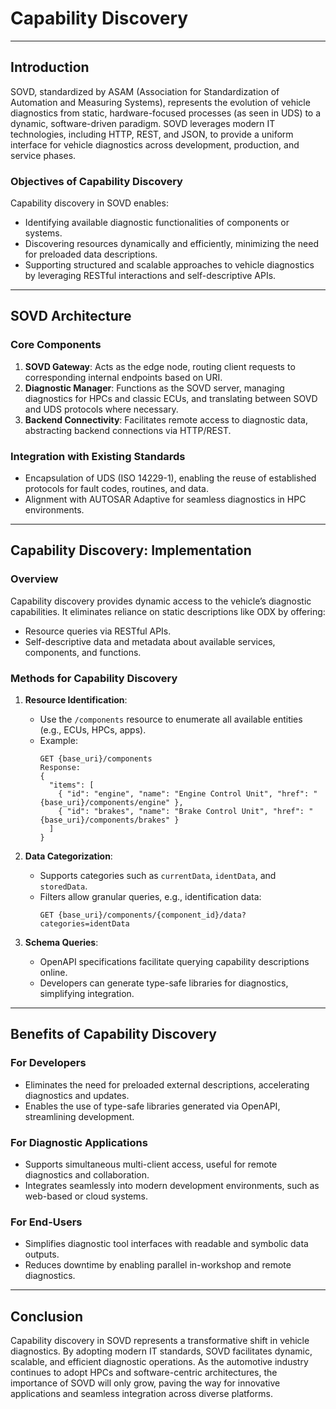 # Capability Discovery

---

## Introduction

SOVD, standardized by ASAM (Association for Standardization of Automation and Measuring Systems), represents the evolution of vehicle diagnostics from static, hardware-focused processes (as seen in UDS) to a dynamic, software-driven paradigm. SOVD leverages modern IT technologies, including HTTP, REST, and JSON, to provide a uniform interface for vehicle diagnostics across development, production, and service phases.

### Objectives of Capability Discovery
Capability discovery in SOVD enables:
- Identifying available diagnostic functionalities of components or systems.
- Discovering resources dynamically and efficiently, minimizing the need for preloaded data descriptions.
- Supporting structured and scalable approaches to vehicle diagnostics by leveraging RESTful interactions and self-descriptive APIs.

---

## SOVD Architecture

### Core Components
1. **SOVD Gateway**: Acts as the edge node, routing client requests to corresponding internal endpoints based on URI.
2. **Diagnostic Manager**: Functions as the SOVD server, managing diagnostics for HPCs and classic ECUs, and translating between SOVD and UDS protocols where necessary.
3. **Backend Connectivity**: Facilitates remote access to diagnostic data, abstracting backend connections via HTTP/REST.

### Integration with Existing Standards
- Encapsulation of UDS (ISO 14229-1), enabling the reuse of established protocols for fault codes, routines, and data.
- Alignment with AUTOSAR Adaptive for seamless diagnostics in HPC environments.

---

## Capability Discovery: Implementation

### Overview
Capability discovery provides dynamic access to the vehicle’s diagnostic capabilities. It eliminates reliance on static descriptions like ODX by offering:
- Resource queries via RESTful APIs.
- Self-descriptive data and metadata about available services, components, and functions.

### Methods for Capability Discovery
1. **Resource Identification**:
   - Use the `/components` resource to enumerate all available entities (e.g., ECUs, HPCs, apps).
   - Example:
     ```
     GET {base_uri}/components
     Response:
     {
       "items": [
         { "id": "engine", "name": "Engine Control Unit", "href": "{base_uri}/components/engine" },
         { "id": "brakes", "name": "Brake Control Unit", "href": "{base_uri}/components/brakes" }
       ]
     }
     ```

2. **Data Categorization**:
   - Supports categories such as `currentData`, `identData`, and `storedData`.
   - Filters allow granular queries, e.g., identification data:
     ```
     GET {base_uri}/components/{component_id}/data?categories=identData
     ```

3. **Schema Queries**:
   - OpenAPI specifications facilitate querying capability descriptions online.
   - Developers can generate type-safe libraries for diagnostics, simplifying integration.

---

## Benefits of Capability Discovery

### For Developers
- Eliminates the need for preloaded external descriptions, accelerating diagnostics and updates.
- Enables the use of type-safe libraries generated via OpenAPI, streamlining development.

### For Diagnostic Applications
- Supports simultaneous multi-client access, useful for remote diagnostics and collaboration.
- Integrates seamlessly into modern development environments, such as web-based or cloud systems.

### For End-Users
- Simplifies diagnostic tool interfaces with readable and symbolic data outputs.
- Reduces downtime by enabling parallel in-workshop and remote diagnostics.

---

## Conclusion

Capability discovery in SOVD represents a transformative shift in vehicle diagnostics. By adopting modern IT standards, SOVD facilitates dynamic, scalable, and efficient diagnostic operations. As the automotive industry continues to adopt HPCs and software-centric architectures, the importance of SOVD will only grow, paving the way for innovative applications and seamless integration across diverse platforms.
